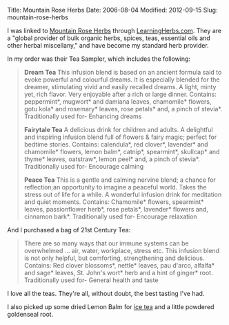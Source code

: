 Title: Mountain Rose Herbs
Date: 2006-08-04
Modified: 2012-09-15
Slug: mountain-rose-herbs

I was linked to <a href="http://mountainroseherbs.com/" >Mountain Rose Herbs</a> through <a href="http://www.pig-monkey.com/2006/08/03/learning-herbs/">LearningHerbs.com</a>. They are a "global provider of bulk organic herbs, spices, teas, essential oils and other herbal miscellany," and have become my standard herb provider.

In my order was their Tea Sampler, which includes the following:
<blockquote><strong>Dream Tea</strong>
This infusion blend is based on an ancient formula said to evoke powerful and colourful dreams. It is especially blended for the dreamer, stimulating vivid and easily recalled dreams. A light, minty yet, rich flavor. Very enjoyable after a rich or large dinner. Contains: peppermint*, mugwort* and damiana leaves, chamomile* flowers, gotu kola* and rosemary* leaves, rose petals* and, a pinch of stevia*.
Traditionally used for- Enhancing dreams

<strong>Fairytale Tea</strong>
A delicious drink for children and adults. A delightful and inspiring infusion blend full of flowers & fairy magic; perfect for bedtime stories.
Contains: calendula*, red clover*, lavender* and chamomile* flowers, lemon balm*, catnip*, spearmint*, skullcap* and thyme* leaves, oatstraw*, lemon peel* and, a pinch of stevia*.
Traditionally used for- Encourage calming 

<strong>Peace Tea</strong>
This is a gentle and calming nervine blend; a chance for reflection;an opportunity to imagine a peaceful world. Takes the stress out of life for a while. A wonderful infusion drink for meditation and quiet moments.
Contains: Chamomile* flowers, spearmint* leaves, passionflower herb*, rose petals*, lavender* flowers and, cinnamon bark*.
Traditionally used for- Encourage relaxation
</blockquote>

And I purchased a bag of 21st Century Tea:
<blockquote>There are so many ways that our immune systems can be overwhelmed ... air, water, workplace, stress etc. This infusion blend is not only helpful, but comforting, strengthening and delicious. Contains: Red clover blossoms*, nettle* leaves, pau d'arco, alfalfa* and sage* leaves, St. John's wort* herb and a hint of ginger* root.
Traditionally used for- General health and taste</blockquote>

I love all the teas. They're all, without doubt, the best tasting I've had.

I also picked up some dried Lemon Balm for <a href="http://www.learningherbs.com/herbal_branch_24.html" >ice tea</a> and a little powdered goldenseal root.
